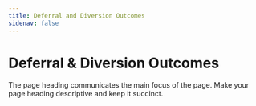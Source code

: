 ```yaml
---
title: Deferral and Diversion Outcomes
sidenav: false
---
```


# Deferral & Diversion Outcomes

The page heading communicates the main focus of the page. Make your page heading descriptive and keep it succinct.
